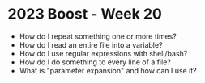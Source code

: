 # 2023 Boost - Week 20

* How do I repeat something one or more times?
* How do I read an entire file into a variable?
* How do I use regular expressions with shell/bash?
* How do I do something to every line of a file?
* What is "parameter expansion" and how can I use it?
